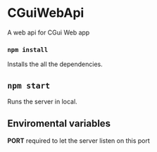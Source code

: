 # CGuiWebApi
A web api for CGui Web app

### `npm install`

Installs the all the dependencies.

## `npm start`

Runs the server in local.

## Enviromental variables

**PORT** required to let the server listen on this port
